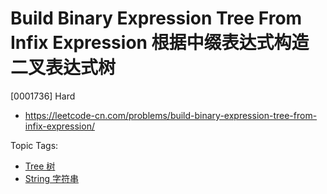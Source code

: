 # Build Binary Expression Tree From Infix Expression 根据中缀表达式构造二叉表达式树

[0001736] Hard

- https://leetcode-cn.com/problems/build-binary-expression-tree-from-infix-expression/

Topic Tags:

- [Tree 树](https://leetcode-cn.com/tag/tree/)
- [String 字符串](https://leetcode-cn.com/tag/string/)
